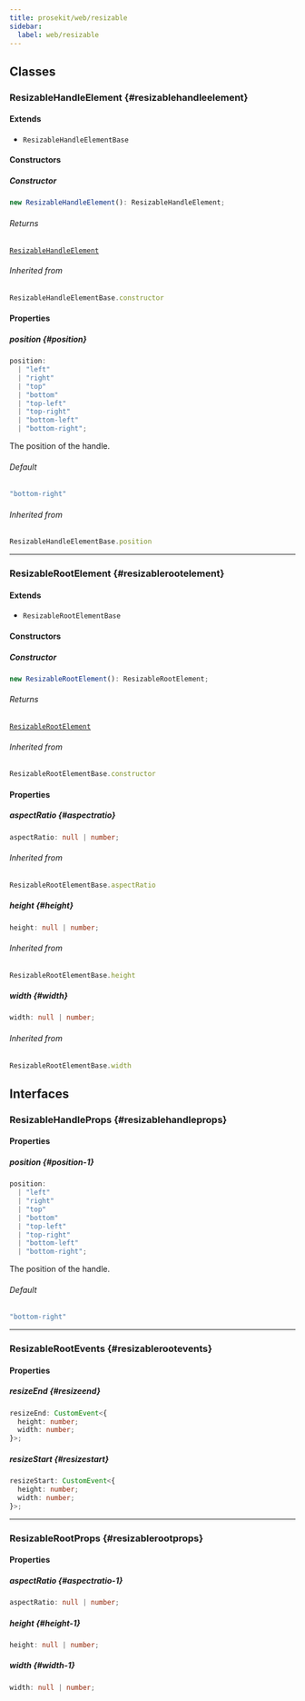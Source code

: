```yaml
---
title: prosekit/web/resizable
sidebar:
  label: web/resizable
---
```


<!-- DEBUG memberWithGroups 1 -->

<!-- DEBUG memberWithGroups 4 -->

<!-- DEBUG memberWithGroups 7 -->

<!-- DEBUG memberWithGroups 8 -->

<!-- DEBUG memberWithGroups 9 -->

## Classes

### ResizableHandleElement {#resizablehandleelement}

<!-- DEBUG memberWithGroups 1 -->

#### Extends

- `ResizableHandleElementBase`

<!-- DEBUG memberWithGroups 4 -->

<!-- DEBUG memberWithGroups 7 -->

<!-- DEBUG memberWithGroups 8 -->

<!-- DEBUG memberWithGroups 9 -->

#### Constructors

##### Constructor

```ts
new ResizableHandleElement(): ResizableHandleElement;
```

###### Returns

[`ResizableHandleElement`](#resizablehandleelement)

###### Inherited from

```ts
ResizableHandleElementBase.constructor
```

#### Properties

##### position {#position}

```ts
position: 
  | "left"
  | "right"
  | "top"
  | "bottom"
  | "top-left"
  | "top-right"
  | "bottom-left"
  | "bottom-right";
```

The position of the handle.

###### Default

```ts
"bottom-right"
```

###### Inherited from

```ts
ResizableHandleElementBase.position
```

<!-- DEBUG memberWithGroups 10 -->

***

### ResizableRootElement {#resizablerootelement}

<!-- DEBUG memberWithGroups 1 -->

#### Extends

- `ResizableRootElementBase`

<!-- DEBUG memberWithGroups 4 -->

<!-- DEBUG memberWithGroups 7 -->

<!-- DEBUG memberWithGroups 8 -->

<!-- DEBUG memberWithGroups 9 -->

#### Constructors

##### Constructor

```ts
new ResizableRootElement(): ResizableRootElement;
```

###### Returns

[`ResizableRootElement`](#resizablerootelement)

###### Inherited from

```ts
ResizableRootElementBase.constructor
```

#### Properties

##### aspectRatio {#aspectratio}

```ts
aspectRatio: null | number;
```

###### Inherited from

```ts
ResizableRootElementBase.aspectRatio
```

##### height {#height}

```ts
height: null | number;
```

###### Inherited from

```ts
ResizableRootElementBase.height
```

##### width {#width}

```ts
width: null | number;
```

###### Inherited from

```ts
ResizableRootElementBase.width
```

<!-- DEBUG memberWithGroups 10 -->

## Interfaces

### ResizableHandleProps {#resizablehandleprops}

<!-- DEBUG memberWithGroups 1 -->

<!-- DEBUG memberWithGroups 4 -->

<!-- DEBUG memberWithGroups 7 -->

<!-- DEBUG memberWithGroups 8 -->

<!-- DEBUG memberWithGroups 9 -->

#### Properties

##### position {#position-1}

```ts
position: 
  | "left"
  | "right"
  | "top"
  | "bottom"
  | "top-left"
  | "top-right"
  | "bottom-left"
  | "bottom-right";
```

The position of the handle.

###### Default

```ts
"bottom-right"
```

<!-- DEBUG memberWithGroups 10 -->

***

### ResizableRootEvents {#resizablerootevents}

<!-- DEBUG memberWithGroups 1 -->

<!-- DEBUG memberWithGroups 4 -->

<!-- DEBUG memberWithGroups 7 -->

<!-- DEBUG memberWithGroups 8 -->

<!-- DEBUG memberWithGroups 9 -->

#### Properties

##### resizeEnd {#resizeend}

```ts
resizeEnd: CustomEvent<{
  height: number;
  width: number;
}>;
```

##### resizeStart {#resizestart}

```ts
resizeStart: CustomEvent<{
  height: number;
  width: number;
}>;
```

<!-- DEBUG memberWithGroups 10 -->

***

### ResizableRootProps {#resizablerootprops}

<!-- DEBUG memberWithGroups 1 -->

<!-- DEBUG memberWithGroups 4 -->

<!-- DEBUG memberWithGroups 7 -->

<!-- DEBUG memberWithGroups 8 -->

<!-- DEBUG memberWithGroups 9 -->

#### Properties

##### aspectRatio {#aspectratio-1}

```ts
aspectRatio: null | number;
```

##### height {#height-1}

```ts
height: null | number;
```

##### width {#width-1}

```ts
width: null | number;
```

<!-- DEBUG memberWithGroups 10 -->

<!-- DEBUG memberWithGroups 10 -->
